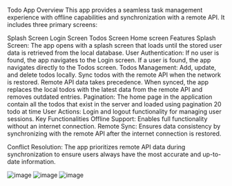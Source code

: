 Todo App
Overview
This app provides a seamless task management experience with offline capabilities and synchronization with a remote API. It includes three primary screens:

Splash Screen
Login Screen
Todos Screen
Home screen
Features
Splash Screen: The app opens with a splash screen that loads until the stored user data is retrieved from the local database.
User Authentication:
If no user is found, the app navigates to the Login screen.
If a user is found, the app navigates directly to the Todos screen.
Todos Management:
Add, update, and delete todos locally.
Sync todos with the remote API when the network is restored.
Remote API data takes precedence. When synced, the app replaces the local todos with the latest data from the remote API and removes outdated entries.
Pagination: The home page in the application contain all the todos that exist in the server and loaded using pagination 20 todo at time
User Actions: 
Login and logout functionality for managing user sessions.
Key Functionalities
Offline Support: Enables full functionality without an internet connection.
Remote Sync: Ensures data consistency by synchronizing with the remote API after the internet connection is restored.

Conflict Resolution: The app prioritizes remote API data during synchronization to ensure users always have the most accurate and up-to-date information.

![image](https://github.com/user-attachments/assets/a1e638aa-f99a-4a66-8ede-1fc5a39cbb27)
![image](https://github.com/user-attachments/assets/a47e90e8-c2c6-42bc-8f46-e8e5accacd50)
![image](https://github.com/user-attachments/assets/13f84dd9-ab93-490d-91d6-ca0255684c56)


